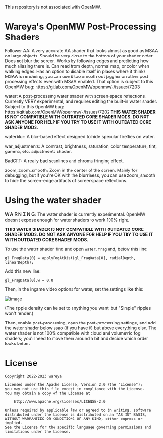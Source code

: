 This repository is not associated with OpenMW.

# Wareya's OpenMW Post-Processing Shaders

Follower AA: A very accurate AA shader that looks almost as good as MSAA on large objects. Should be very close to the bottom of your shader order. Does not blur the screen. Works by following edges and predicting how much aliasing there is. Can read from depth, normal map, or color when walking edges. Has an option to disable itself in places where it thinks MSAA is rendering; you can use it too smooth out jaggies on other post processing effects even with MSAA enabled. That option is subject to this OpenMW bug: https://gitlab.com/OpenMW/openmw/-/issues/7203

water: A post-processing water shader with screen-space reflections. Currently VERY experimental, and requires editing the built-in water shader. Subject to this OpenMW bug: https://gitlab.com/OpenMW/openmw/-/issues/7202 **THIS WATER SHADER IS NOT COMPATIBLE WITH OUTDATED CORE SHADER MODS. DO NOT ASK ANYONE FOR HELP IF YOU TRY TO USE IT WITH OUTDATED CORE SHADER MODS.**

waterblur: A blur-based effect designed to hide specular fireflies on water.

war_adjustments: A contrast, brightness, saturation, color temperature, tint, gamma, etc. adjustments shader.

BadCRT: A really bad scanlines and chroma fringing effect.

zoom, zoom_smooth: Zoom in the center of the screen. Mainly for debugging, but if you're OK with the blurriness, you can use zoom_smooth to hide the screen-edge artifacts of screenspace reflections.

# Using the water shader

**ＷＡＲＮＩＮＧ:** The water shader is currently experimental. OpenMW doesn't expose enough for water shaders to work 100% right.

**THIS WATER SHADER IS NOT COMPATIBLE WITH OUTDATED CORE SHADER MODS. DO NOT ASK ANYONE FOR HELP IF YOU TRY TO USE IT WITH OUTDATED CORE SHADER MODS.**

To use the water shader, find and open `water.frag` and, below this line:

`gl_FragData[0] = applyFogAtDist(gl_FragData[0], radialDepth, linearDepth);`

Add this new line:

`gl_FragData[0].w = 0.0;`

Then, in the ingame video options for water, set the settings like this:

![image](https://user-images.githubusercontent.com/585488/216796967-c4014c85-9f7d-473e-9bd7-be6c31ac0998.png)

(The ripple density can be set to anything you want, but "Simple" ripples won't render.)

Then, enable post-processing, open the post-processing settings, and add the water shader below ssao (if you have it) but above everything else. The water shader is not 100% compatible with cloud and volumetric fog shaders; you'll need to move them around a bit and decide which order looks better.

# License

    Copyright 2022-2023 wareya

    Licensed under the Apache License, Version 2.0 (the "License");
    you may not use this file except in compliance with the License.
    You may obtain a copy of the License at

        http://www.apache.org/licenses/LICENSE-2.0

    Unless required by applicable law or agreed to in writing, software
    distributed under the License is distributed on an "AS IS" BASIS,
    WITHOUT WARRANTIES OR CONDITIONS OF ANY KIND, either express or implied.
    See the License for the specific language governing permissions and
    limitations under the License.
